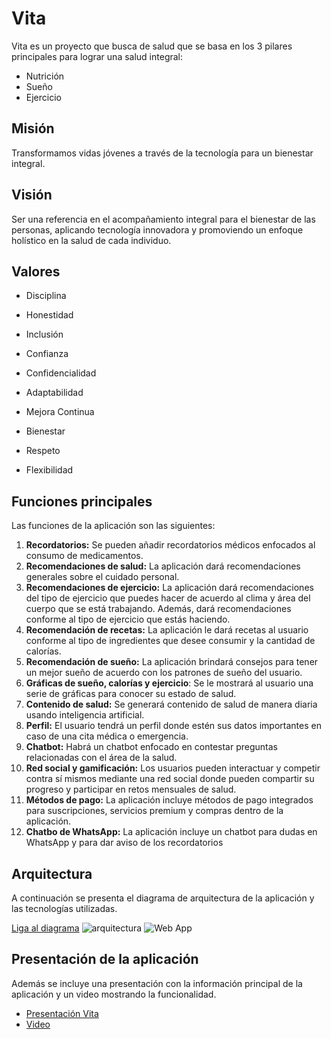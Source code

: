 # Vita 

Vita es un proyecto que busca de salud que se basa en los 3 pilares principales para lograr una salud integral:
- Nutrición
- Sueño
- Ejercicio

## Misión

Transformamos vidas jóvenes a través de la tecnología para un bienestar integral.


## Visión

Ser una referencia en el acompañamiento integral para el bienestar de las personas, aplicando tecnología innovadora y promoviendo un enfoque holístico en la salud de cada individuo.

## Valores

- Disciplina

- Honestidad

- Inclusión

- Confianza

- Confidencialidad

- Adaptabilidad

- Mejora Continua

- Bienestar

- Respeto

- Flexibilidad


## Funciones principales

Las funciones de la aplicación son las siguientes:
1. **Recordatorios:**  Se pueden añadir recordatorios médicos enfocados al consumo de medicamentos.
2. **Recomendaciones de salud:** La aplicación dará recomendaciones generales sobre el cuidado personal.
3. **Recomendaciones de ejercicio:** La aplicación dará recomendaciones del tipo de ejercicio que puedes hacer de acuerdo al clima y área del cuerpo que se está trabajando. Además, dará recomendaciones conforme al tipo de ejercicio que estás haciendo.
4. **Recomendación de recetas:**  La aplicación le dará recetas al usuario conforme al tipo de ingredientes que desee consumir y la cantidad de calorías.
5. **Recomendación de sueño:** La aplicación brindará consejos para tener un mejor sueño de acuerdo con los patrones de sueño del usuario.
6. **Gráficas de sueño, calorías y ejercicio**: Se le mostrará al usuario una serie de gráficas para conocer su estado de salud.
7. **Contenido de salud:** Se generará contenido de salud de manera diaria usando inteligencia artificial.
8. **Perfil:** El usuario tendrá un perfil  donde estén sus datos importantes en caso de una cita médica o emergencia.
9. **Chatbot:** Habrá un chatbot enfocado en contestar preguntas relacionadas con el área de la salud.
10. **Red social y gamificación:** Los usuarios pueden interactuar y competir contra sí mismos mediante una red social donde pueden compartir su progreso y participar en retos mensuales de salud.
11. **Métodos de pago:** La aplicación incluye métodos de pago integrados para suscripciones, servicios premium y compras dentro de la aplicación.
12. **Chatbo de WhatsApp:** La aplicación incluye un chatbot para dudas en WhatsApp y para dar aviso de los recordatorios

## Arquitectura

A continuación se presenta el diagrama de arquitectura de la aplicación y las tecnologías utilizadas.

[Liga al diagrama](https://docs.google.com/presentation/d/1jz4_5x_IgxRAKotzPRCgc_uZ1I3ustEk/edit?usp=sharing&ouid=107368890452863269277&rtpof=true&sd=true)
![arquitectura](https://github.com/wizelineacademy/itesm-socioformador-feb-jun-2024-vita/assets/51843944/a2c392f4-a1cb-4cf4-8bf4-d94e28d7da21)
![Web App](https://github.com/wizelineacademy/itesm-socioformador-feb-jun-2024-vita/assets/51843944/37441533-0b9f-436c-9146-e610984c4459)

## Presentación de la aplicación

Además se incluye una presentación con la información principal de la aplicación y un video mostrando la funcionalidad.

- [Presentación Vita](https://github.com/user-attachments/files/15823555/_Presentacion.Vita.Espanol.pdf)
- [Video](https://youtu.be/dXF64rgcdLI?si=O_9DcWiUeaAuGUey)


